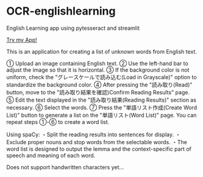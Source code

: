 # OCR-englishlearning
English Learning app using pytesseract and streamlit

<a href="https://ocr-englishlearning-tlpyxbwodxhbjzsn8gvizy.streamlit.app/">Try my App!</a>

This is an application for creating a list of unknown words from English text.

① Upload an image containing English text.
② Use the left-hand bar to adjust the image so that it is horizontal.
③ If the background color is not uniform, check the "グレースケールで読み込む(Load in Grayscale)" option to standardize the background color.
④ After pressing the "読み取り(Read)" button, move to the "読み取り結果を確認)Confirm Reading Results" page.
⑤ Edit the text displayed in the "読み取り結果(Reading Results)" section as necessary.
⑥ Select the words.
⑦ Press the "単語リスト作成(Create Word List)" button to generate a list on the "単語リスト(Word List)" page.
You can repeat steps ①-⑥ to create a word list.

Using spaCy:
・Split the reading results into sentences for display.
・Exclude proper nouns and stop words from the selectable words.
・The word list is designed to output the lemma and the context-specific part of speech and meaning of each word.

Does not support handwritten characters yet...
